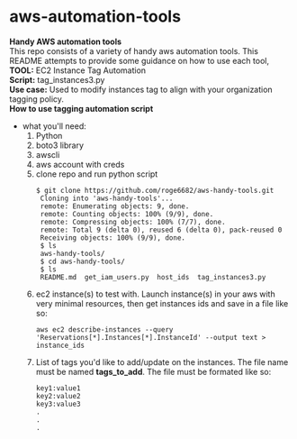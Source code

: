 # aws-automation-tools
**Handy AWS automation tools** <br>
This repo consists of a variety of handy aws automation tools. This README attempts to provide some guidance on how to use each tool,<br>
**TOOL:** EC2 Instance Tag Automation <br>
**Script:** tag_instances3.py <br>
**Use case:** Used to modify instances tag to align with your organization tagging policy. <br>
  **How to use tagging automation script** <br>
   - what you'll need:
     1. Python<br>
     2. boto3 library<br>
     2. awscli<br>
     3. aws account with creds<br>
     4. clone repo and run python script<br>
        ```
        $ git clone https://github.com/roge6682/aws-handy-tools.git
         Cloning into 'aws-handy-tools'...
         remote: Enumerating objects: 9, done.
         remote: Counting objects: 100% (9/9), done.
         remote: Compressing objects: 100% (7/7), done.
         remote: Total 9 (delta 0), reused 6 (delta 0), pack-reused 0
         Receiving objects: 100% (9/9), done.
         $ ls
         aws-handy-tools/
         $ cd aws-handy-tools/
         $ ls
         README.md  get_iam_users.py  host_ids  tag_instances3.py
         ```
     5. ec2 instance(s) to test with. Launch instance(s) in your aws with very minimal resources, then get instances ids and save in a file like so:
        ```
        aws ec2 describe-instances --query 'Reservations[*].Instances[*].InstanceId' --output text > instance_ids
        ```
     6. List of tags you'd like to add/update on the instances. The file name must be named **tags_to_add**. The file must be formated like so:
        ```
        key1:value1
        key2:value2
        key3:value3
        .
        .
        .
        ```
        



